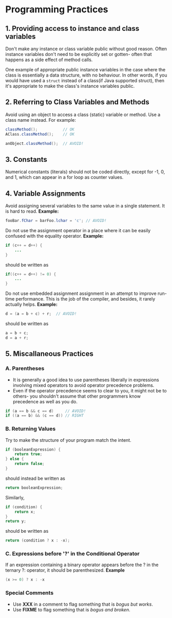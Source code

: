 # Programming Practices

## 1. Providing access to instance and class variables
Don't make any instance or class variable public without good reason. Often instance variables don't need to be explicitly set or gotten- often that happens as a side effect of method calls. 

One example of appropriate public instance variables in the case where the class is essentially a data structure, with no behaviour. In other words, if you would have used a ```struct``` instead of a class(if Java supported struct), then it's appropriate to make the class's instance variables public. 

## 2. Referring to Class Variables and Methods
Avoid using an object to access a class (static) variable or method. Use a class name instead. 
For example:
```java
classMethod();           // OK
AClass.classMethod();    // OK

anObject.classMethod();  // AVOID!
```

## 3. Constants
Numerical constants (literals) should not be coded directly, except for -1, 0, and 1, which can appear in a for loop as counter values.

## 4. Variable Assignments
Avoid assigning several variables to the same value in a single statement. It is hard to read. 
**Example:**
```java
fooBar.fChar = barFoo.lchar = 'c'; // AVOID!
```
Do not use the assignment operator in a place where it can be easily confused with the equality operator. 
**Example:**
```java
if (c++ = d++) {
    ...
}
```
should be written as 
```java
if((c++ = d++) != 0) {
    ...
}
```

Do not use embedded assignment assignment in an attempt to improve run-time performance. This is the job of the compiler, and besides, it rarely actually helps. 
**Example:**
```java
d = (a = b + c) + r;  // AVOID!
```
should be written as 
```java
a = b + c;
d = a + r;
```
## 5. Miscallaneous Practices
### A. Parentheses
- It is generally a good idea to use parentheses liberally in expressions involving mixed operators to avoid operator precedence problems. 
- Even if the operator precedence seems to clear to you, it might not be to others- you shouldn't assume that other programmers know precedence as well as you do.
```java
if (a == b && c == d)     // AVOID!
if ((a == b) && (c == d)) // RIGHT
```
### B. Returning Values
Try to make the structure of your program match the intent. 
```java
if (booleanExpression) {
    return true;
} else {
    return false;
}
```
should instead be written as 
```java
return booleanExpression;
```
Similarly, 
```java
if (condition) {
    return x;
} 
return y;
```
should be written as 
```java
return (condition ? x : -x);
```
### C. Expressions before '?' in the Conditional Operator
If an expression containing a binary operator appears before the ? in the ternary  ?: operator, it should be parenthesized. 
**Example**
```java
(x >= 0) ? x : -x
```
### Special Comments
- Use **XXX** in a comment to flag something that is *bogus but works*.
- Use **FIXME** to flag something that is *bogus and broken*.